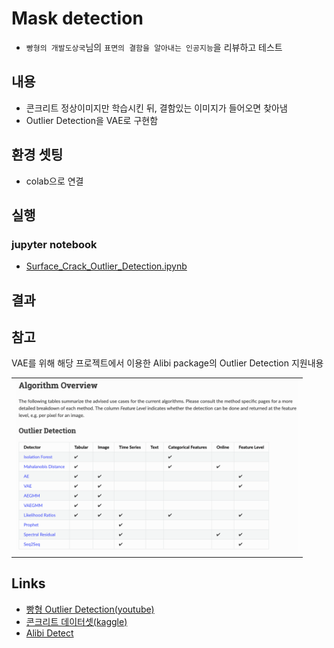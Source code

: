 # Mask detection
* `빵형의 개발도상국`님의 `표면의 결함을 알아내는 인공지능`을 리뷰하고 테스트 

## 내용
* 콘크리트 정상이미지만 학습시킨 뒤, 결함있는 이미지가 들어오면 찾아냄
* Outlier Detection을 VAE로 구현함

## 환경 셋팅
 * colab으로 연결

## 실행
### jupyter notebook
* [Surface_Crack_Outlier_Detection.ipynb](https://github.com/duc-ke/kaggle-playground-group/blob/main/9.Surface-Crack-Outlier-Detection/Surface_Crack_Outlier_Detection.ipynb)


## 결과


## 참고
VAE를 위해 해당 프로젝트에서 이용한 Alibi package의 Outlier Detection 지원내용
<table><tr><td>
    <center><img src="imgs/alibi_package.png" width="452"/></center>
</td></tr>
</table>

## Links
* [빵형 Outlier Detection(youtube)](https://youtu.be/RJ4oB6MWTsA)
* [콘크리트 데이터셋(kaggle)](https://www.kaggle.com/arunrk7/surface-crack-detection)
* [Alibi Detect](https://docs.seldon.io/projects/alibi-detect/en/latest/index.html)


